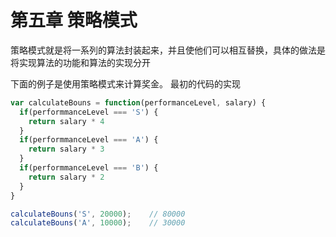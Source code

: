 # 第五章 策略模式

策略模式就是将一系列的算法封装起来，并且使他们可以相互替换，具体的做法是将实现算法的功能和算法的实现分开

下面的例子是使用策略模式来计算奖金。
最初的代码的实现
``` js
var calculateBouns = function(performanceLevel, salary) {
  if(performmanceLevel === 'S') {
    return salary * 4
  }
  if(performmanceLevel === 'A') {
    return salary * 3
  }
  if(performmanceLevel === 'B') {
    return salary * 2
  }
}

calculateBouns('S', 20000);    // 80000
calculateBouns('A', 10000);    // 30000
```
